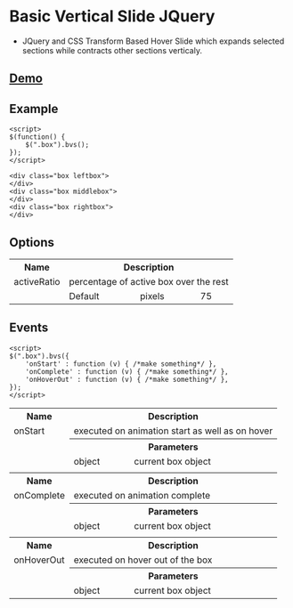 Basic Vertical Slide JQuery
===========================
- JQuery and CSS Transform Based Hover Slide which expands selected sections while contracts other sections verticaly.

[Demo](http://basic-vertical-slide.oso-link.com/)
-------

Example
-------

    <script>
    $(function() {
        $(".box").bvs();
    });
    </script>
    
    <div class="box leftbox">
    </div>
    <div class="box middlebox">
    </div>
    <div class="box rightbox">
    </div>
    

Options
-------


<table>
    <tr>
        <th>
            Name
        </th>
        <th colspan=3>
            Description
        </th>
    </tr>
    <tr>
        <td>
            activeRatio
        </td>
        <td colspan=3>
            percentage of active box over the rest
        </td>
    </tr>
    <tr>
        <td>
        </td>
        <td>
            Default
        </td>
        <td>
            pixels
        </td>
        <td>
            75
        </td>
    </tr>
</table>

Events
-------

    <script>
    $(".box").bvs({
        'onStart' : function (v) { /*make something*/ },
        'onComplete' : function (v) { /*make something*/ },
        'onHoverOut' : function (v) { /*make something*/ },
    });
    </script>


<table>
    <tr>
        <th>
            Name
        </th>
        <th colspan=2>
            Description
        </th>
    </tr>
    <tr>
        <td>
            onStart
        </td>
        <td colspan=2>
            executed on animation start as well as on hover
        </td>
    </tr>
    <tr>
        <td>
        </td>
        <th colspan=2>
            Parameters
        </th>
    </tr>
    <tr>
        <td>
        </td>
        <td>
            object
        </td>
        <td>
            current box object
        </td>
    </tr>
    <tr>
        <td colspan=3>
        </td>
    </tr>
    <tr>
        <th>
            Name
        </th>
        <th colspan=2>
            Description
        </th>
    </tr>
    <tr>
        <td>
            onComplete
        </td>
        <td colspan=2>
            executed on animation complete
        </td>
    </tr>
    <tr>
        <td>
        </td>
        <th colspan=2>
            Parameters
        </th>
    </tr>
    <tr>
        <td>
        </td>
        <td>
            object
        </td>
        <td>
            current box object
        </td>
    </tr>
    <tr>
        <td colspan=3>
        </td>
    </tr>
    <tr>
        <th>
            Name
        </th>
        <th colspan=2>
            Description
        </th>
    </tr>
    <tr>
        <td>
            onHoverOut
        </td>
        <td colspan=2>
            executed on hover out of the box
        </td>
    </tr>
    <tr>
        <td>
        </td>
        <th colspan=2>
            Parameters
        </th>
    </tr>
    <tr>
        <td>
        </td>
        <td>
            object
        </td>
        <td>
            current box object
        </td>
    </tr>
</table>

